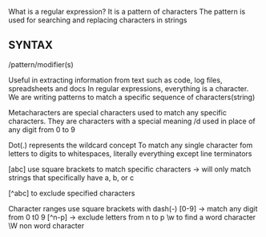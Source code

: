 What is a regular expression?
It is a pattern of characters
The pattern is used for searching and replacing characters in strings

SYNTAX
-------
/pattern/modifier(s)

Useful in extracting information from text such as code, log files, spreadsheets and docs
In regular expressions, everything is a character.
We are writing patterns to match a specific sequence of characters(string)

Metacharacters are special characters used to match any specific characters.
They are characters with a special meaning
/d used in place of any digit from 0 to 9

Dot(.)
represents the wildcard concept
To match any single character fom letters to digits to whitespaces, literally everything except line terminators

[abc] use square brackets to match specific characters -> will only match strings that specifically have a, b, or c

[^abc] to exclude specified characters

Character ranges use square brackets with dash(-)
[0-9] -> match any digit from 0 t0 9
[^n-p] -> exclude letters from n to p
\w to find a word character
\W non word character



